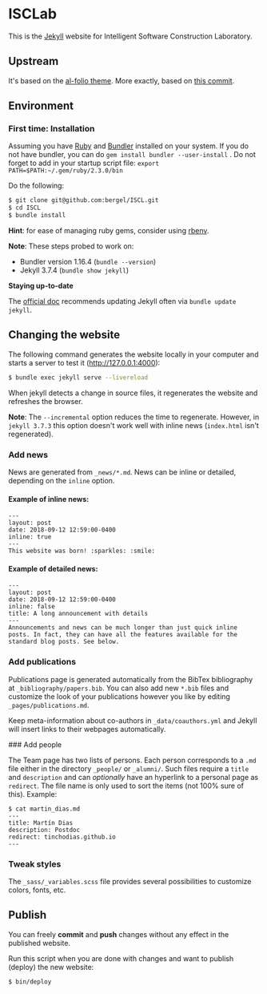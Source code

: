 # ISCLab

This is the [Jekyll](https://jekyllrb.com/) website for Intelligent Software Construction Laboratory.

## Upstream

It's based on the [al-folio theme](https://github.com/alshedivat/al-folio). More exactly, based on [this commit](https://github.com/alshedivat/al-folio/tree/8fc0c4b4e32ba7583e65ee95159903355c9d5ced).


## Environment

### First time: Installation

Assuming you have [Ruby](https://www.ruby-lang.org/en/downloads/) and [Bundler](https://bundler.io/) installed on your system. If you do not have bundler, you can do `gem install bundler --user-install` .
Do not forget to add in your startup script file: `export PATH=$PATH:~/.gem/ruby/2.3.0/bin`

Do the following:

```bash
$ git clone git@github.com:bergel/ISCL.git
$ cd ISCL
$ bundle install
```

**Hint**: for ease of managing ruby gems, consider using [rbenv](https://github.com/rbenv/rbenv).

**Note**: These steps probed to work on:
- Bundler version 1.16.4 (`bundle --version`)
- Jekyll 3.7.4 (`bundle show jekyll`)


**Staying up-to-date**

The [official doc](https://jekyllrb.com/docs/upgrading/) recommends updating Jekyll often via `bundle update jekyll`.


## Changing the website

The following command generates the website locally in your computer and starts a server to test it (<http://127.0.0.1:4000>):

```bash
$ bundle exec jekyll serve --livereload
```
When jekyll detects a change in source files, it regenerates the website and refreshes the browser.

**Note**: The `--incremental` option reduces the time to regenerate. However, in `jekyll 3.7.3` this option doesn't work well with inline news (`index.html` isn't regenerated).


### Add news

News are generated from `_news/*.md`.
News can be inline or detailed, depending on the `inline` option.

#### Example of inline news:
```
---
layout: post
date: 2018-09-12 12:59:00-0400
inline: true
---
This website was born! :sparkles: :smile:
```

#### Example of detailed news:
```
---
layout: post
date: 2018-09-12 12:59:00-0400
inline: false
title: A long announcement with details
---
Announcements and news can be much longer than just quick inline posts. In fact, they can have all the features available for the standard blog posts. See below.
```


### Add publications

Publications page is generated automatically from the BibTex bibliography at `_bibliography/papers.bib`.
You can also add new `*.bib` files and customize the look of your publications however you like by editing `_pages/publications.md`.

Keep meta-information about co-authors in `_data/coauthors.yml` and Jekyll will insert links to their webpages automatically.


### Add people

The Team page has two lists of persons. 
Each person corresponds to a `.md` file either in the directory `_people/` or `_alumni/`. 
Such files require a `title` and `description` and can *optionally* have an hyperlink to a personal page as `redirect`.
The file name is only used to sort the items (not 100% sure of this).
Example:

~~~
$ cat martin_dias.md
---
title: Martín Dias
description: Postdoc
redirect: tinchodias.github.io
---
~~~


### Tweak styles

The `_sass/_variables.scss` file provides several possibilities to customize colors, fonts, etc.


## Publish

You can freely **commit** and **push** changes without any effect in the published website.

Run this script when you are done with changes and want to publish (deploy) the new website:

```bash
$ bin/deploy
```

